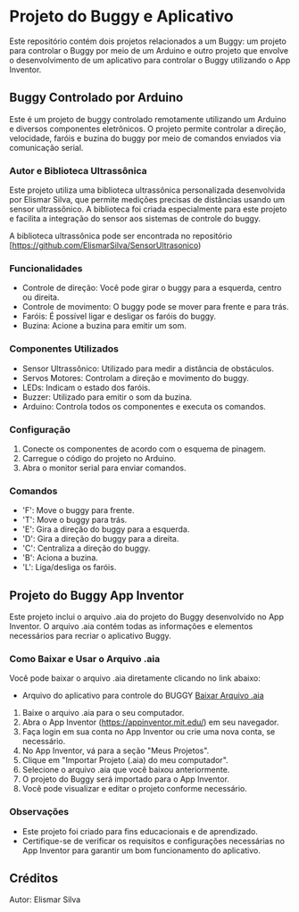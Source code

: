 

# Projeto do Buggy e Aplicativo

Este repositório contém dois projetos relacionados a um Buggy: um projeto para controlar o Buggy por meio de um Arduino e outro projeto que envolve o desenvolvimento de um aplicativo para controlar o Buggy utilizando o App Inventor.

## Buggy Controlado por Arduino

Este é um projeto de buggy controlado remotamente utilizando um Arduino e diversos componentes eletrônicos. O projeto permite controlar a direção, velocidade, faróis e buzina do buggy por meio de comandos enviados via comunicação serial.

### Autor e Biblioteca Ultrassônica

Este projeto utiliza uma biblioteca ultrassônica personalizada desenvolvida por Elismar Silva, que permite medições precisas de distâncias usando um sensor ultrassônico. A biblioteca foi criada especialmente para este projeto e facilita a integração do sensor aos sistemas de controle do buggy.

A biblioteca ultrassônica pode ser encontrada no repositório [https://github.com/ElismarSilva/SensorUltrasonico) 

### Funcionalidades

- Controle de direção: Você pode girar o buggy para a esquerda, centro ou direita.
- Controle de movimento: O buggy pode se mover para frente e para trás.
- Faróis: É possível ligar e desligar os faróis do buggy.
- Buzina: Acione a buzina para emitir um som.

### Componentes Utilizados

- Sensor Ultrassônico: Utilizado para medir a distância de obstáculos.
- Servos Motores: Controlam a direção e movimento do buggy.
- LEDs: Indicam o estado dos faróis.
- Buzzer: Utilizado para emitir o som da buzina.
- Arduino: Controla todos os componentes e executa os comandos.

### Configuração

1. Conecte os componentes de acordo com o esquema de pinagem.
2. Carregue o código do projeto no Arduino.
3. Abra o monitor serial para enviar comandos.

### Comandos

- 'F': Move o buggy para frente.
- 'T': Move o buggy para trás.
- 'E': Gira a direção do buggy para a esquerda.
- 'D': Gira a direção do buggy para a direita.
- 'C': Centraliza a direção do buggy.
- 'B': Aciona a buzina.
- 'L': Liga/desliga os faróis.

## Projeto do Buggy App Inventor

Este projeto inclui o arquivo .aia do projeto do Buggy desenvolvido no App Inventor. O arquivo .aia contém todas as informações e elementos necessários para recriar o aplicativo Buggy.

### Como Baixar e Usar o Arquivo .aia

Você pode baixar o arquivo .aia diretamente clicando no link abaixo:

- Arquivo do aplicativo para controle do BUGGY [Baixar Arquivo .aia](Buggy2.aia)

1. Baixe o arquivo .aia para o seu computador.
2. Abra o App Inventor (https://appinventor.mit.edu/) em seu navegador.
3. Faça login em sua conta no App Inventor ou crie uma nova conta, se necessário.
4. No App Inventor, vá para a seção "Meus Projetos".
5. Clique em "Importar Projeto (.aia) do meu computador".
6. Selecione o arquivo .aia que você baixou anteriormente.
7. O projeto do Buggy será importado para o App Inventor.
8. Você pode visualizar e editar o projeto conforme necessário.

### Observações

- Este projeto foi criado para fins educacionais e de aprendizado.
- Certifique-se de verificar os requisitos e configurações necessárias no App Inventor para garantir um bom funcionamento do aplicativo.

## Créditos

Autor: Elismar Silva 




